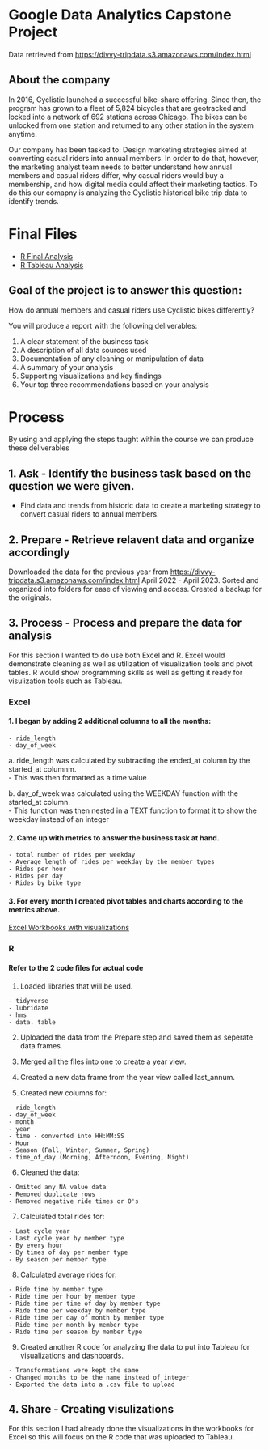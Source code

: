 
# Google Data Analytics Capstone Project
Data retrieved from https://divvy-tripdata.s3.amazonaws.com/index.html 

## About the company
In 2016, Cyclistic launched a successful bike-share offering. Since then, the program has grown to a fleet of 5,824 bicycles that
are geotracked and locked into a network of 692 stations across Chicago. The bikes can be unlocked from one station and
returned to any other station in the system anytime.

Our company has been tasked to: Design marketing strategies aimed at converting casual riders into annual members. In order to
do that, however, the marketing analyst team needs to better understand how annual members and casual riders differ, why
casual riders would buy a membership, and how digital media could affect their marketing tactics. To do this our comapny is
analyzing the Cyclistic historical bike trip data to identify trends.

# Final Files
 * [R Final Analysis](https://github.com/yohask/bikedata/blob/main/Code%20to%20transform%20data%20in%20R.txt)
 * [R Tableau Analysis](https://github.com/yohask/bikedata/blob/main/Prep%20Data%20for%20Tableau.txt)
 
## Goal of the project is to answer this question:
How do annual members and casual riders use Cyclistic bikes
differently?

You will produce a report with the following deliverables:
1. A clear statement of the business task
2. A description of all data sources used
3. Documentation of any cleaning or manipulation of data
4. A summary of your analysis
5. Supporting visualizations and key findings
6. Your top three recommendations based on your analysis <br/>


  

# Process
By using and applying the steps taught within the course we can produce these deliverables

## 1. Ask - Identify the business task based on the question we were given.

   * Find data and trends from historic data to create a marketing strategy to convert casual riders to annual members.


## 2. Prepare - Retrieve relavent data and organize accordingly
 
   Downloaded the data for the previous year from https://divvy-tripdata.s3.amazonaws.com/index.html
   April 2022 - April 2023.
   Sorted and organized into folders for ease of viewing and access.
   Created a backup for the originals.

## 3. Process - Process and prepare the data for analysis

  For this section I wanted to do use both Excel and R.
  Excel would demonstrate cleaning as well as utilization of visualization tools and pivot tables.
  R would show programming skills as well as getting it ready for visulization tools such as Tableau.

### Excel
#### 1. I began by adding 2 additional columns to all the months: <br/>
    - ride_length
    - day_of_week
  
  a. ride_length was calculated by subtracting the ended_at column by the started_at columnm. <br/>
      - This was then formatted as a time value <br/>
    
  b. day_of_week was calculated using the WEEKDAY function with the started_at column. <br/>
      - This function was then nested in a TEXT function to format it to show the weekday instead of an integer <br/>
      
#### 2. Came up with metrics to answer the business task at hand.<br/>
    - total number of rides per weekday
    - Average length of rides per weekday by the member types
    - Rides per hour
    - Rides per day
    - Rides by bike type
    
#### 3. For every month I created pivot tables and charts according to the metrics above.<br/>

  [Excel Workbooks with visualizations](https://github.com/yohask/bikedata/releases/tag/v1)


### R
#### Refer to the 2 code files for actual code </br>

  1. Loaded libraries that will be used. <br/>

    - tidyverse
    - lubridate
    - hms
    - data. table

  2. Uploaded the data from the Prepare step and saved them as seperate data frames.
  3. Merged all the files into one to create a year view.<br/>
  
  4. Created a new data frame from the year view called last_annum.
  5. Created new columns for: <br/>

    - ride_length
    - day_of_week
    - month
    - year
    - time - converted into HH:MM:SS
    - Hour
    - Season (Fall, Winter, Summer, Spring)
    - time_of_day (Morning, Afternoon, Evening, Night)

  6. Cleaned the data: <br/>

    - Omitted any NA value data
    - Removed duplicate rows
    - Removed negative ride times or 0's

  7. Calculated total rides for: <br/>

    - Last cycle year
    - Last cycle year by member type
    - By every hour
    - By times of day per member type
    - By season per member type

  8. Calculated average rides for: <br/>

    - Ride time by member type
    - Ride time per hour by member type
    - Ride time per time of day by member type
    - Ride time per weekday by member type
    - Ride time per day of month by member type
    - Ride time per month by member type
    - Ride time per season by member type
    
  9. Created another R code for analyzing the data to put into Tableau for visualizations and dashboards.

    - Transformations were kept the same
    - Changed months to be the name instead of integer
    - Exported the data into a .csv file to upload


## 4. Share - Creating visulizations
For this section I had already done the visualizations in the workbooks for Excel so this will focus on the R code that was uploaded to Tableau.
